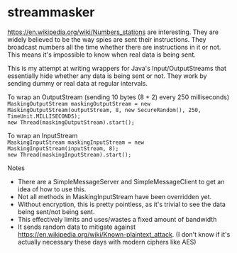 streammasker
============

https://en.wikipedia.org/wiki/Numbers_stations are interesting.
They are widely believed to be the way spies are sent their instructions.
They broadcast numbers all the time whether there are instructions in it or not. This means it's impossible to know when real data is being sent.

This is my attempt at writing wrappers for Java's Input/OutputStreams that essentially hide whether any data is being sent or not. They work by sending dummy or real data at regular intervals.

To wrap an OutputStream (sending 10 bytes (8 + 2) every 250 milliseconds)<br>
`MaskingOutputStream maskingOutputStream = new MaskingOutputStream(outputStream, 8, new SecureRandom(), 250, TimeUnit.MILLISECONDS);`<br>
`new Thread(maskingOutputStream).start();`

To wrap an InputStream<br>
`MaskingInputStream maskingInputStream = new MaskingInputStream(inputStream, 8);`<br>
`new Thread(maskingInputStream).start();`

Notes
* There are a SimpleMessageServer and SimpleMessageClient to get an idea of how to use this.
* Not all methods in MaskingInputStream have been overridden yet.
* Without encryption, this is pretty pointless, as it's trivial to see the data being sent/not being sent.
* This effectively limits and uses/wastes a fixed amount of bandwidth
* It sends random data to mitigate against https://en.wikipedia.org/wiki/Known-plaintext_attack. (I don't know if it's actually necessary these days with modern ciphers like AES)
